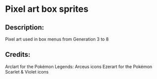 # Pixel art box sprites

## Description: 

Pixel art used in box menus from Generation 3 to 8

## Credits: 

Arclart for the Pokémon Legends: Arceus icons
Ezerart for the Pokémon Scarlet & Violet icons


